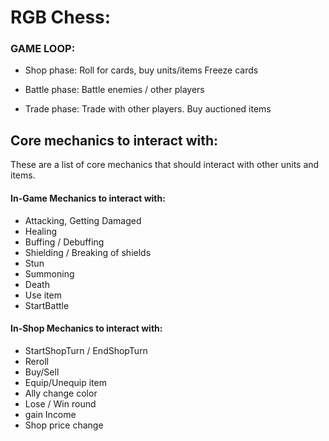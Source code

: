 

# RGB Chess:


### GAME LOOP:
- Shop phase:
    Roll for cards, buy units/items
    Freeze cards

- Battle phase:
    Battle enemies / other players

- Trade phase:
    Trade with other players.
    Buy auctioned items



## Core mechanics to interact with:
These are a list of core mechanics that should interact with other
units and items.


#### In-Game Mechanics to interact with:
- Attacking, Getting Damaged
- Healing
- Buffing / Debuffing
- Shielding / Breaking of shields
- Stun
- Summoning
- Death
- Use item
- StartBattle 

#### In-Shop Mechanics to interact with:
- StartShopTurn / EndShopTurn
- Reroll
- Buy/Sell
- Equip/Unequip item
- Ally change color
- Lose / Win round
- gain Income
- Shop price change



